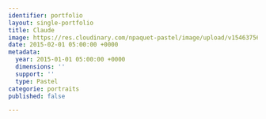 ```yaml
---
identifier: portfolio
layout: single-portfolio
title: Claude
image: https://res.cloudinary.com/npaquet-pastel/image/upload/v1546375696/Claude-pastel-23-X-33-cm-2013.jpg
date: 2015-02-01 05:00:00 +0000
metadata:
  year: 2015-01-01 05:00:00 +0000
  dimensions: ''
  support: ''
  type: Pastel
categorie: portraits
published: false

---
```

